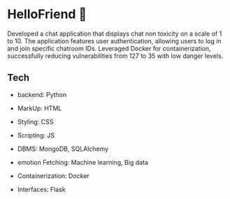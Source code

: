 
# HelloFriend 👋

Developed a chat application that displays chat non toxicity on a scale of 1 to 10. The application features user authentication, allowing users to log in and join specific chatroom IDs. Leveraged Docker for containerization, successfully reducing vulnerabilities from 127 to 35 with low danger levels.


## Tech

- backend: Python

- MarkUp: HTML

- Styling: CSS

- Scripting: JS

- DBMS: MongoDB, SQLAlchemy

- emotion Fetching: Machine learning, Big data

- Containerization: Docker

- Interfaces: Flask




